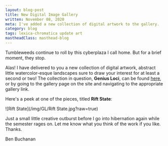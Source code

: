 ```yaml
---
layout: blog-post
title: New Digital Image Gallery
written: November 08, 2020
meta: I've added a new collection of digital artwork to the gallery.
category: blog
tags: lexica-chromatica update art
mastheadClass: masthead-blog
---
```


Tumbleweeds continue to roll by this cyberplaza I call home. But for a brief moment, they stop.

Alas! I have delivered to you a new collection of digital artwork, abstract little watercolor-esque landscapes sure to draw your interest for at least a second or two! The collection in question, __Genius Loci__, can be found [here](/gallery/genius-loci/), or by going to the gallery page on the site and navigating to the appropriate gallery link.

Here's a peek at one of the pieces, titled __Rift State__:

![Rift State](/img/GL/Rift State.jpg?raw=true)

Just a small little creative outburst before I go into hibernation again while the semester rages on. Let me know what you think of the work if you like. Thanks.

<div class="attrib">
Ben Buchanan
</div>
